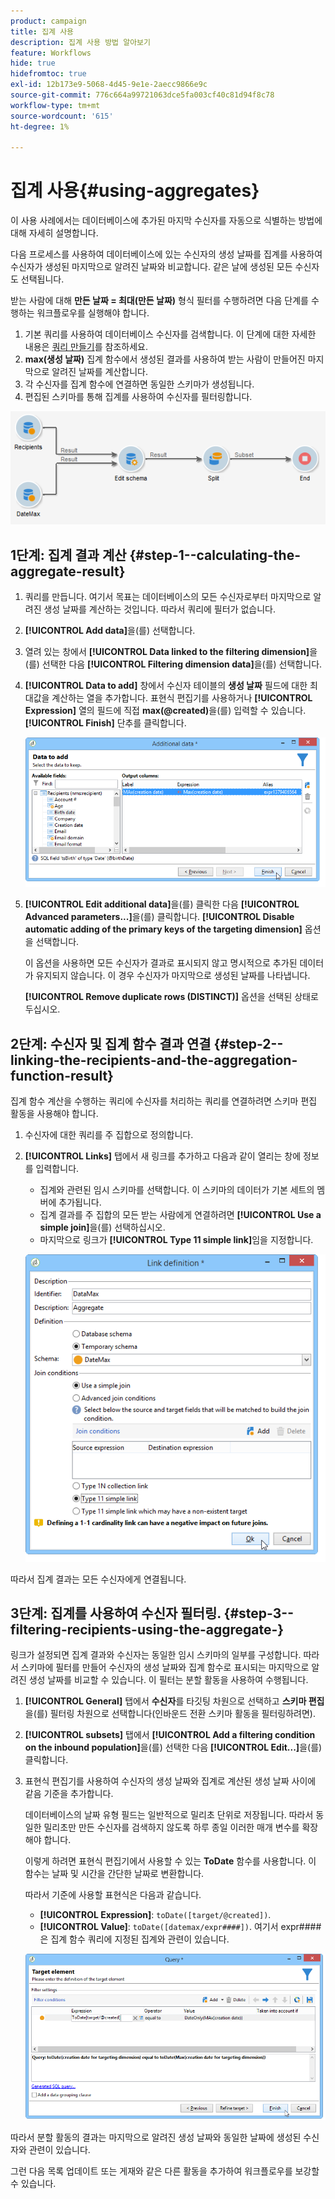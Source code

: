 ```yaml
---
product: campaign
title: 집계 사용
description: 집계 사용 방법 알아보기
feature: Workflows
hide: true
hidefromtoc: true
exl-id: 12b173e9-5068-4d45-9e1e-2aecc9866e9c
source-git-commit: 776c664a99721063dce5fa003cf40c81d94f8c78
workflow-type: tm+mt
source-wordcount: '615'
ht-degree: 1%

---
```


# 집계 사용{#using-aggregates}



이 사용 사례에서는 데이터베이스에 추가된 마지막 수신자를 자동으로 식별하는 방법에 대해 자세히 설명합니다.

다음 프로세스를 사용하여 데이터베이스에 있는 수신자의 생성 날짜를 집계를 사용하여 수신자가 생성된 마지막으로 알려진 날짜와 비교합니다. 같은 날에 생성된 모든 수신자도 선택됩니다.

받는 사람에 대해 **만든 날짜 = 최대(만든 날짜)** 형식 필터를 수행하려면 다음 단계를 수행하는 워크플로우를 실행해야 합니다.

1. 기본 쿼리를 사용하여 데이터베이스 수신자를 검색합니다. 이 단계에 대한 자세한 내용은 [쿼리 만들기](query.md#creating-a-query)를 참조하세요.
1. **max(생성 날짜)** 집계 함수에서 생성된 결과를 사용하여 받는 사람이 만들어진 마지막으로 알려진 날짜를 계산합니다.
1. 각 수신자를 집계 함수에 연결하면 동일한 스키마가 생성됩니다.
1. 편집된 스키마를 통해 집계를 사용하여 수신자를 필터링합니다.

![](assets/datamanagement_usecase_1.png)

## 1단계: 집계 결과 계산 {#step-1--calculating-the-aggregate-result}

1. 쿼리를 만듭니다. 여기서 목표는 데이터베이스의 모든 수신자로부터 마지막으로 알려진 생성 날짜를 계산하는 것입니다. 따라서 쿼리에 필터가 없습니다.
1. **[!UICONTROL Add data]**&#x200B;을(를) 선택합니다.
1. 열려 있는 창에서 **[!UICONTROL Data linked to the filtering dimension]**&#x200B;을(를) 선택한 다음 **[!UICONTROL Filtering dimension data]**&#x200B;을(를) 선택합니다.
1. **[!UICONTROL Data to add]** 창에서 수신자 테이블의 **생성 날짜** 필드에 대한 최대값을 계산하는 열을 추가합니다. 표현식 편집기를 사용하거나 **[!UICONTROL Expression]** 열의 필드에 직접 **max(@created)**&#x200B;을(를) 입력할 수 있습니다. **[!UICONTROL Finish]** 단추를 클릭합니다.

   ![](assets/datamanagement_usecase_2.png)

1. **[!UICONTROL Edit additional data]**&#x200B;을(를) 클릭한 다음 **[!UICONTROL Advanced parameters...]**&#x200B;을(를) 클릭합니다. **[!UICONTROL Disable automatic adding of the primary keys of the targeting dimension]** 옵션을 선택합니다.

   이 옵션을 사용하면 모든 수신자가 결과로 표시되지 않고 명시적으로 추가된 데이터가 유지되지 않습니다. 이 경우 수신자가 마지막으로 생성된 날짜를 나타냅니다.

   **[!UICONTROL Remove duplicate rows (DISTINCT)]** 옵션을 선택된 상태로 두십시오.

## 2단계: 수신자 및 집계 함수 결과 연결 {#step-2--linking-the-recipients-and-the-aggregation-function-result}

집계 함수 계산을 수행하는 쿼리에 수신자를 처리하는 쿼리를 연결하려면 스키마 편집 활동을 사용해야 합니다.

1. 수신자에 대한 쿼리를 주 집합으로 정의합니다.
1. **[!UICONTROL Links]** 탭에서 새 링크를 추가하고 다음과 같이 열리는 창에 정보를 입력합니다.

   * 집계와 관련된 임시 스키마를 선택합니다. 이 스키마의 데이터가 기본 세트의 멤버에 추가됩니다.
   * 집계 결과를 주 집합의 모든 받는 사람에게 연결하려면 **[!UICONTROL Use a simple join]**&#x200B;을(를) 선택하십시오.
   * 마지막으로 링크가 **[!UICONTROL Type 11 simple link]**&#x200B;임을 지정합니다.

   ![](assets/datamanagement_usecase_3.png)

따라서 집계 결과는 모든 수신자에게 연결됩니다.

## 3단계: 집계를 사용하여 수신자 필터링. {#step-3--filtering-recipients-using-the-aggregate-}

링크가 설정되면 집계 결과와 수신자는 동일한 임시 스키마의 일부를 구성합니다. 따라서 스키마에 필터를 만들어 수신자의 생성 날짜와 집계 함수로 표시되는 마지막으로 알려진 생성 날짜를 비교할 수 있습니다. 이 필터는 분할 활동을 사용하여 수행됩니다.

1. **[!UICONTROL General]** 탭에서 **수신자**&#x200B;를 타깃팅 차원으로 선택하고 **스키마 편집**&#x200B;을(를) 필터링 차원으로 선택합니다(인바운드 전환 스키마 활동을 필터링하려면).
1. **[!UICONTROL subsets]** 탭에서 **[!UICONTROL Add a filtering condition on the inbound population]**&#x200B;을(를) 선택한 다음 **[!UICONTROL Edit...]**&#x200B;을(를) 클릭합니다.
1. 표현식 편집기를 사용하여 수신자의 생성 날짜와 집계로 계산된 생성 날짜 사이에 같음 기준을 추가합니다.

   데이터베이스의 날짜 유형 필드는 일반적으로 밀리초 단위로 저장됩니다. 따라서 동일한 밀리초만 만든 수신자를 검색하지 않도록 하루 종일 이러한 매개 변수를 확장해야 합니다.

   이렇게 하려면 표현식 편집기에서 사용할 수 있는 **ToDate** 함수를 사용합니다. 이 함수는 날짜 및 시간을 간단한 날짜로 변환합니다.

   따라서 기준에 사용할 표현식은 다음과 같습니다.

   * **[!UICONTROL Expression]**: `toDate([target/@created])`.
   * **[!UICONTROL Value]**: `toDate([datemax/expr####])`. 여기서 expr####은 집계 함수 쿼리에 지정된 집계와 관련이 있습니다.

   ![](assets/datamanagement_usecase_4.png)

따라서 분할 활동의 결과는 마지막으로 알려진 생성 날짜와 동일한 날짜에 생성된 수신자와 관련이 있습니다.

그런 다음 목록 업데이트 또는 게재와 같은 다른 활동을 추가하여 워크플로우를 보강할 수 있습니다.

